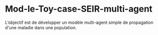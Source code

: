 # Mod-le-Toy-case-SEIR-multi-agent
L’objectif est de développer un modèle multi-agent simple de propagation d'une maladie dans une population. 
